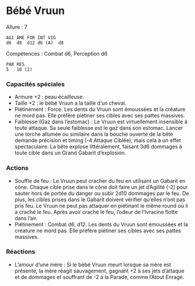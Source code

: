 # Bébé Vruun

Allure : 7

	AGI	ÂME	FOR	INT	VIG
	d6	d8	d12	d6 (A)	d8

Compétences : Combat d6, Perception d6

	PAR	RES
	5	10 (2)

### Capacités spéciales
- Armure +2 : peau écailleuse.
- Taille +2 : le bébé Vruun a la taille d’un cheval.
- Piétinement : Force. Les dents du Vruun sont émoussées et la créature ne mord pas. Elle préfère piétiner ses cibles avec ses pattes massives.
- Faiblesse (Gaz dans l’estomac) : Le Vruun est virtuellement insensible à toute attaque. Sa seule faiblesse est le gaz dans son estomac. Lancer une torche allumée ou similaire dans la bouche ouverte de la bête demande précision et timing (-4 Attaque Ciblée), mais cela a un effet spectaculaire. La bête explose littéralement, faisant 3d6 dommages à toute cible dans un Grand Gabarit d’explosion.

### Actions
- Souffle de feu : Le Vruun peut cracher du feu en utilisant un Gabarit en cône. Chaque cible prise dans le cône doit faire un jet d’Agilité (-2) pour sauter hors de portée du danger ou subir 2d10 dommages par le feu. De plus, les cibles prises dans le Gabarit doivent vérifier qu’elles n’ont pas pris feu. Le Vruun ne peut pas attaquer en piétinant le même round où il a craché le feu. Après avoir craché le feu, l’odeur de l’Ivracine flotte dans l’air.
- Piétinement : Combat d6, d12. Les dents du Vruun sont émoussées et la créature ne mord pas. Elle préfère piétiner ses cibles avec ses pattes massives.

### Réactions
- L’amour d’une mère : Si le bébé Vruun meurt lorsque sa mère est présente, la mère réagit sauvagement, gagnant +2 à ses jets d’attaque et de dommages et souffrant de -2 à la Parade, comme l’Atout Enragé.
